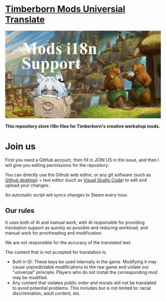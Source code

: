 # [Timberborn Mods Universial Translate](https://steamcommunity.com/sharedfiles/filedetails/?id=3346918947)

![](thumbnail.png)

**This repository store i18n files for Timberborn's creative workshop mods.**

# Join us

First you need a GitHub account, then fill in JOIN US in the issue, and then I will give you editing permissions for the repository.

You can directly use the Github web editor, or any git software (such as [Github desktop](https://github.com/apps/desktop)) + text editor (such as [Visual Studio Code](https://code.visualstudio.com/download)) to edit and upload your changes.

An automatic script will syncs changes to Steam every hour.

## Our rules

It uses both of AI and manual work, with AI responsible for providing translation support as quickly as possible and reducing workload, and manual work for proofreading and modification.

We are not responsible for the accuracy of the translated text.

The content that is not accepted for translation is:

 - Built in ID: These keys be used internally in the game. Modifying it may cause unpredictable modifications to the raw game and violate our "universal" principle. Players who do not install the corresponding mod may be modified.
 - Any content that violates public order and morals will not be translated to avoid potential problems. This includes but is not limited to: racial discrimination, adult content, etc.
